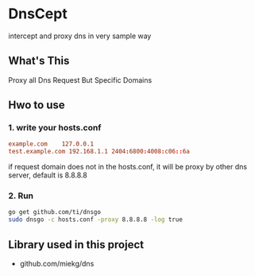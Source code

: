 # DnsCept

intercept and proxy dns in very sample way

## What's This

Proxy all Dns Request But Specific Domains

## Hwo to use

### 1. write your hosts.conf

```conf
example.com    127.0.0.1
test.example.com 192.168.1.1 2404:6800:4008:c06::6a
```
if request domain does not in the hosts.conf, it will be proxy by other dns server, default is 8.8.8.8

### 2. Run

```bash
go get github.com/ti/dnsgo
sudo dnsgo -c hosts.conf -proxy 8.8.8.8 -log true
```


## Library used in this project

* github.com/miekg/dns
